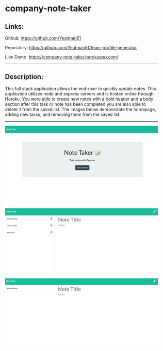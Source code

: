 # company-note-taker

## Links:

Github: https://github.com/Yeatman51

Repository: https://github.com/Yeatman51/team-profile-generator

Live Demo: https://company-note-taker.herokuapp.com/

---

## Description:

This full stack application allows the end-user to quickly update notes. This application utilizes node and express servers and is hosted online through Heroku.
You were able to create new notes with a bold header and a body section after this task or note has been completed you are also able to delete it from the saved list. The images below demonstrate the homepage, adding new tasks, and removing them from the saved list.

---

![note-taker-home.png](img/note-taker-home.png)

![note-taker.png](img/note-taker.png)

![note-taker-delete.png](img/note-taker-delete.png)